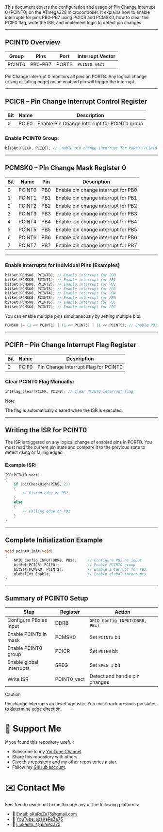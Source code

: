 This document covers the configuration and usage of Pin Change Interrupt 0 (PCINT0) on the ATmega328 microcontroller. It explains how to enable interrupts for pins PB0–PB7 using PCICR and PCMSK0, how to clear the PCIF0 flag, write the ISR, and implement logic to detect pin changes.

---

## **PCINT0 Overview**

| Group     | Pins     | Port     | Interrupt Vector |
|-----------|----------|----------|------------------|
| PCINT0    | PB0–PB7  | PORTB    | `PCINT0_vect`    |

Pin Change Interrupt 0 monitors all pins on PORTB. Any logical change (rising or falling edge) on an enabled pin will trigger the interrupt.

---

## **PCICR – Pin Change Interrupt Control Register**

| Bit | Name   | Description                          |
|-----|--------|--------------------------------------|
| 0   | PCIE0  | Enable Pin Change Interrupt for PCINT0 group |

### **Enable PCINT0 Group:**

```c
bitSet(PCICR, PCIE0); // Enable pin change interrupt for PORTB (PCINT0 group)
```

---

## **PCMSK0 – Pin Change Mask Register 0**

| Bit  | Name     | Pin   | Description                                 |
|------|----------|--------|---------------------------------------------|
| 0    | PCINT0   | PB0   | Enable pin change interrupt for PB0         |
| 1    | PCINT1   | PB1   | Enable pin change interrupt for PB1         |
| 2    | PCINT2   | PB2   | Enable pin change interrupt for PB2         |
| 3    | PCINT3   | PB3   | Enable pin change interrupt for PB3         |
| 4    | PCINT4   | PB4   | Enable pin change interrupt for PB4         |
| 5    | PCINT5   | PB5   | Enable pin change interrupt for PB5         |
| 6    | PCINT6   | PB6   | Enable pin change interrupt for PB6         |
| 7    | PCINT7   | PB7   | Enable pin change interrupt for PB7         |

---

### **Enable Interrupts for Individual Pins (Examples)**

```c
bitSet(PCMSK0, PCINT0); // Enable interrupt for PB0
bitSet(PCMSK0, PCINT1); // Enable interrupt for PB1
bitSet(PCMSK0, PCINT2); // Enable interrupt for PB2
bitSet(PCMSK0, PCINT3); // Enable interrupt for PB3
bitSet(PCMSK0, PCINT4); // Enable interrupt for PB4
bitSet(PCMSK0, PCINT5); // Enable interrupt for PB5
bitSet(PCMSK0, PCINT6); // Enable interrupt for PB6
bitSet(PCMSK0, PCINT7); // Enable interrupt for PB7
```
You can enable multiple pins simultaneously by setting multiple bits.

```c
PCMSK0 |= (1 << PCINT1) | (1 << PCINT3) | (1 << PCINT5); // Enable PB1, PB3, PB5
```

---

## **PCIFR – Pin Change Interrupt Flag Register**

| Bit | Name   | Description                          |
|-----|--------|--------------------------------------|
| 0   | PCIF0  | Pin Change Interrupt Flag for PCINT0 |

### **Clear PCINT0 Flag Manually:**

```c
intFlag_clear(PCIFR, PCIF0); // Clear PCINT0 interrupt flag
```

> [!NOTE]
> The flag is automatically cleared when the ISR is executed.

---

## **Writing the ISR for PCINT0**

The ISR is triggered on any logical change of enabled pins in PORTB. You must read the current pin state and compare it to the previous state to detect rising or falling edges.

### **Example ISR:**
```c
ISR(PCINT0_vect)
{
    if (bitCheckHigh(PINB, 2)) 
    {
        // Rising edge on PB2
    } 
    else 
    {
        // Falling edge on PB2
    }
}
```

---

## **Complete Initialization Example**

```c
void pcint0_Init(void) 
{
    GPIO_Config_INPUT(DDRB, PB2);     // Configure PB2 as input
    bitSet(PCICR, PCIE0);             // Enable PCINT0 group
    bitSet(PCMSK0, PCINT2);           // Enable interrupt for PB2
    globalInt_Enable;                 // Enable global interrupts
}
```

---

## **Summary of PCINT0 Setup**

| Step                        | Register | Action                                  |
|-----------------------------|----------|-----------------------------------------|
| Configure PBx as input      | DDRB     | `GPIO_Config_INPUT(DDRB, PBx)`          |
| Enable PCINTx in mask       | PCMSK0   | Set `PCINTx` bit                        |
| Enable PCINT0 group         | PCICR    | Set `PCIE0` bit                         |
| Enable global interrupts    | SREG     | Set `SREG_I` bit                        |
| Write ISR                   | PCINT0_vect | Detect and handle pin changes         |

> [!CAUTION]
> Pin change interrupts are level-agnostic. You must track previous pin states to determine edge direction.

# 🌟 Support Me
If you found this repository useful:
- Subscribe to my [YouTube Channel](https://www.youtube.com/@aKaReZa75).
- Share this repository with others.
- Give this repository and my other repositories a star.
- Follow my [GitHub account](https://github.com/aKaReZa75).

# ✉️ Contact Me
Feel free to reach out to me through any of the following platforms:
- 📧 [Email: aKaReZa75@gmail.com](mailto:aKaReZa75@gmail.com)
- 🎥 [YouTube: @aKaReZa75](https://www.youtube.com/@aKaReZa75)
- 💼 [LinkedIn: @akareza75](https://www.linkedin.com/in/akareza75)
